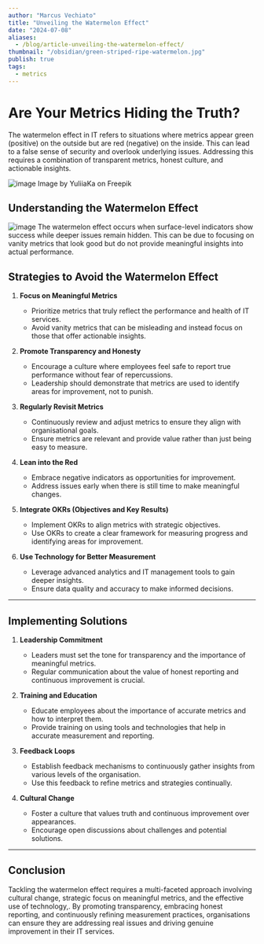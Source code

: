 ```yaml
---
author: "Marcus Vechiato"
title: "Unveiling the Watermelon Effect"
date: "2024-07-08"
aliases: 
  - /blog/article-unveiling-the-watermelon-effect/
thumbnail: "/obsidian/green-striped-ripe-watermelon.jpg"
publish: true
tags: 
  - metrics
--- 
```

# **Are Your Metrics Hiding the Truth?**

The watermelon effect in IT refers to situations where metrics appear green (positive) on the outside but are red (negative) on the inside. This can lead to a false sense of security and overlook underlying issues. Addressing this requires a combination of transparent metrics, honest culture, and actionable insights.

![image](/obsidian/green-striped-ripe-watermelon.jpg)
Image by YuliiaKa on Freepik

## **Understanding the Watermelon Effect**

![image](/obsidian/watermelon-effect.png)
The watermelon effect occurs when surface-level indicators show success while deeper issues remain hidden. This can be due to focusing on vanity metrics that look good but do not provide meaningful insights into actual performance.

## **Strategies to Avoid the Watermelon Effect**

1. **Focus on Meaningful Metrics**
   - Prioritize metrics that truly reflect the performance and health of IT services.
   - Avoid vanity metrics that can be misleading and instead focus on those that offer actionable insights.

2. **Promote Transparency and Honesty**
   - Encourage a culture where employees feel safe to report true performance without fear of repercussions.
   - Leadership should demonstrate that metrics are used to identify areas for improvement, not to punish.

3. **Regularly Revisit Metrics**
   - Continuously review and adjust metrics to ensure they align with organisational goals.
   - Ensure metrics are relevant and provide value rather than just being easy to measure.

4. **Lean into the Red**
   - Embrace negative indicators as opportunities for improvement.
   - Address issues early when there is still time to make meaningful changes.

5. **Integrate OKRs (Objectives and Key Results)**
   - Implement OKRs to align metrics with strategic objectives.
   - Use OKRs to create a clear framework for measuring progress and identifying areas for improvement.

6. **Use Technology for Better Measurement**
   - Leverage advanced analytics and IT management tools to gain deeper insights.
   - Ensure data quality and accuracy to make informed decisions.

___
## **Implementing Solutions**

1. **Leadership Commitment**
   - Leaders must set the tone for transparency and the importance of meaningful metrics.
   - Regular communication about the value of honest reporting and continuous improvement is crucial.

2. **Training and Education**
   - Educate employees about the importance of accurate metrics and how to interpret them.
   - Provide training on using tools and technologies that help in accurate measurement and reporting.

3. **Feedback Loops**
   - Establish feedback mechanisms to continuously gather insights from various levels of the organisation.
   - Use this feedback to refine metrics and strategies continually.

4. **Cultural Change**
   - Foster a culture that values truth and continuous improvement over appearances.
   - Encourage open discussions about challenges and potential solutions.

___
## **Conclusion**

Tackling the watermelon effect requires a multi-faceted approach involving cultural change, strategic focus on meaningful metrics, and the effective use of technology,. By promoting transparency, embracing honest reporting, and continuously refining measurement practices, organisations can ensure they are addressing real issues and driving genuine improvement in their IT services.
